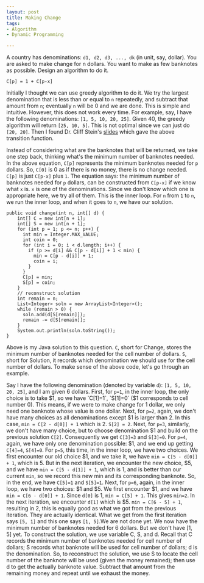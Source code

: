 ```yaml
---
layout: post
title: Making Change
tags:
- Algorithm
- Dynamic Programming

---
```

A country has denominations: `d1, d2, d3, ..., dk` (in unit, say, dollar). You are asked to make change for n dollars. You want to make as few banknotes as possible. Design an algorithm to do it.

`C[p] = 1 + C[p-x]`

Initially I thought we can use greedy algorithm to do it. We try the largest denomination that is less than or equal to `n` repeatedly, and subtract that amount from `n`; eventually `n` will be 0 and we are done. This is simple and intuitive. However, this does not work every time. For example, say, I have the following denominations: `[1, 5, 10, 20, 25]`. Given 40, the greedy algorithm will return `[25, 10, 5]`. This is not optimal since we can just do `[20, 20]`. Then I found Dr. Cliff Stein's [slides](http://www.columbia.edu/~cs2035/courses/csor4231.F07/dynamic.pdf) which gave the above transition function.

Instead of considering what are the banknotes that will be returned, we take one step back, thinking what's the minimum number of banknotes needed. In the above equation, `C[p]` represents the minimum banknotes needed for `p` dollars. So, `C[0]` is 0 as if there is no money, there is no change needed. `C[p]` is just `C[p-x]` plus `1`. The equation says: the minimum number of banknotes needed for `p` dollars, can be constructed from `C[p-x]` if we know what `x` is. `x` is one of the denominations. Since we don't know which one is appropriate here, we try all of them. This is the inner loop. For `n` from `1` to `n`, we run the inner loop, and when it goes to `n`, we have our solution.

```
public void change(int n, int[] d) {
    int[] C = new int[n + 1];
    int[] S = new int[n + 1];
    for (int p = 1; p <= n; p++) {
      int min = Integer.MAX_VALUE;
      int coin = 0;
      for (int i = 0; i < d.length; i++) {
        if (p >= d[i] && C[p - d[i]] + 1 < min) {
          min = C[p - d[i]] + 1;
          coin = i;
        }
      }
      C[p] = min;
      S[p] = coin;
    }
    // reconstruct solution
    int remain = n;
    List<Integer> soln = new ArrayList<Integer>();
    while (remain > 0) {
      soln.add(d[S[remain]]);
      remain -= d[S[remain]];
    }
    System.out.println(soln.toString());
}
```

Above is my Java solution to this question. `C`, short for Change, stores the minimum number of banknotes needed for the cell number of dollars. `S`, short for Solution, it records which denomination we should use for the cell number of dollars. To make sense of the above code, let's go through an example.

Say I have the following denomination (denoted by variable `d`): `[1, 5, 10, 20, 25]`, and I am given 6 dollars. First, for `p=1`, in the inner loop, the only choice is to take $1, so we have `C[1]=1`, `S[1]=0` ($1 corresponds to cell number 0). This means, if we were to make change for 1 dollar, we only need one banknote whose value is one dollar. Next, for `p=2`, again, we don't have many choices as all denominations except $1 is larger than 2. In this case, `min = C[2 - d[0]] + 1` which is 2. `S[2] = 2`. Next, for `p=3`, similarly, we don't have many choice, but to choose denomination $1 and build on the previous solution `C[2]`. Consequently we get `C[3]=3` and `S[3]=0`. For `p=4`, again, we have only one denomination possible: $1, and we end up getting `C[4]=4`, `S[4]=0`. For `p=5`, this time, in the inner loop, we have two choices. We first encounter our old choice $1, and we take it, we have `min = C[5 - d[0]] + 1`, which is 5. But in the next iteration, we encounter the new choice, $5, and we have `min = C[5 - d[1]] + 1`, which is 1, and is better than our current `min`, so we record this new min and its corresponding banknote. So, in the end, we have `C[5]=1` and `S[5]=1`. Next, for `p=6`, again, in the inner loop, we have two choices: $1 and $5. We first encounter $1, and we have `min = C[6 - d[0]] + 1`. Since `d[0]` is 1, `min = C[5] + 1`. This gives `min=2`. In the next iteration, we encounter `d[1]` which is $5. `min = C[6 - 5] + 1`, resulting in 2, this is equally good as what we got from the previous iteration. They are actually identical. What we get from the first iteration says `[5, 1]` and this one says `[1, 5]`.We are not done yet. We now have the minimum number of banknotes needed for 6 dollars. But we don't have [1, 5] yet. To construct the solution, we use variable C, S, and d. Recall that C records the minimum number of banknotes needed for cell number of dollars; S records what banknote will be used for cell number of dollars; d is the denomination. So, to reconstruct the solution, we use S to locate the cell number of the banknote will be used (given the money remained); then use d to get the actually banknote value. Subtract that amount from the remaining money and repeat until we exhaust the money.